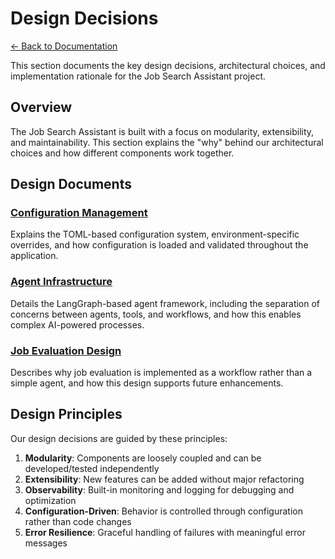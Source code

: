 # Design Decisions

[← Back to Documentation](../README.md)

This section documents the key design decisions, architectural choices, and implementation rationale for the Job Search Assistant project.

## Overview

The Job Search Assistant is built with a focus on modularity, extensibility, and maintainability. This section explains the "why" behind our architectural choices and how different components work together.

## Design Documents

### [Configuration Management](configuration.md)
Explains the TOML-based configuration system, environment-specific overrides, and how configuration is loaded and validated throughout the application.

### [Agent Infrastructure](agent-infrastructure.md)
Details the LangGraph-based agent framework, including the separation of concerns between agents, tools, and workflows, and how this enables complex AI-powered processes.

### [Job Evaluation Design](job-evaluation-design.md)
Describes why job evaluation is implemented as a workflow rather than a simple agent, and how this design supports future enhancements.

## Design Principles

Our design decisions are guided by these principles:

1. **Modularity**: Components are loosely coupled and can be developed/tested independently
2. **Extensibility**: New features can be added without major refactoring
3. **Observability**: Built-in monitoring and logging for debugging and optimization
4. **Configuration-Driven**: Behavior is controlled through configuration rather than code changes
5. **Error Resilience**: Graceful handling of failures with meaningful error messages
